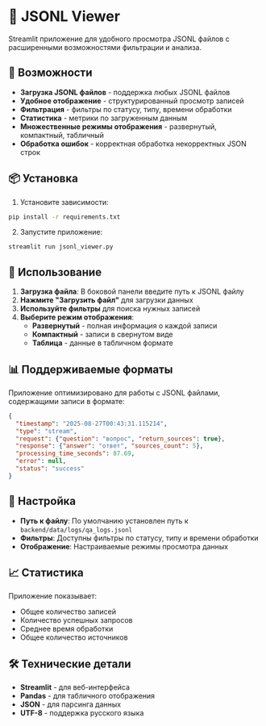 # 📄 JSONL Viewer

Streamlit приложение для удобного просмотра JSONL файлов с расширенными возможностями фильтрации и анализа.

## 🚀 Возможности

- **Загрузка JSONL файлов** - поддержка любых JSONL файлов
- **Удобное отображение** - структурированный просмотр записей
- **Фильтрация** - фильтры по статусу, типу, времени обработки
- **Статистика** - метрики по загруженным данным
- **Множественные режимы отображения** - развернутый, компактный, табличный
- **Обработка ошибок** - корректная обработка некорректных JSON строк

## 📦 Установка

1. Установите зависимости:
```bash
pip install -r requirements.txt
```

2. Запустите приложение:
```bash
streamlit run jsonl_viewer.py
```

## 🎯 Использование

1. **Загрузка файла**: В боковой панели введите путь к JSONL файлу
2. **Нажмите "Загрузить файл"** для загрузки данных
3. **Используйте фильтры** для поиска нужных записей
4. **Выберите режим отображения**:
   - **Развернутый** - полная информация о каждой записи
   - **Компактный** - записи в свернутом виде
   - **Таблица** - данные в табличном формате

## 📊 Поддерживаемые форматы

Приложение оптимизировано для работы с JSONL файлами, содержащими записи в формате:
```json
{
  "timestamp": "2025-08-27T00:43:31.115214",
  "type": "stream",
  "request": {"question": "вопрос", "return_sources": true},
  "response": {"answer": "ответ", "sources_count": 5},
  "processing_time_seconds": 87.69,
  "error": null,
  "status": "success"
}
```

## 🔧 Настройка

- **Путь к файлу**: По умолчанию установлен путь к `backend/data/logs/qa_logs.jsonl`
- **Фильтры**: Доступны фильтры по статусу, типу и времени обработки
- **Отображение**: Настраиваемые режимы просмотра данных

## 📈 Статистика

Приложение показывает:
- Общее количество записей
- Количество успешных запросов
- Среднее время обработки
- Общее количество источников

## 🛠️ Технические детали

- **Streamlit** - для веб-интерфейса
- **Pandas** - для табличного отображения
- **JSON** - для парсинга данных
- **UTF-8** - поддержка русского языка
